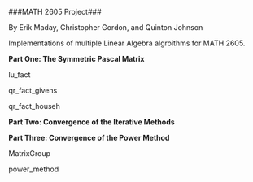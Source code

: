 ###MATH 2605 Project###


By Erik Maday, Christopher Gordon, and Quinton Johnson

Implementations of multiple Linear Algebra algroithms for MATH 2605.

**Part One: The Symmetric Pascal Matrix**

lu_fact

qr_fact_givens

qr_fact_househ

**Part Two: Convergence of the Iterative Methods**

**Part Three: Convergence of the Power Method**

MatrixGroup

power_method

